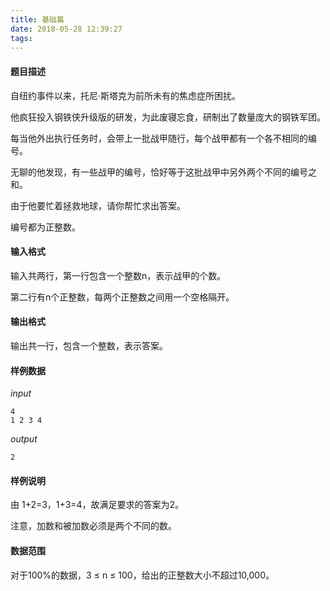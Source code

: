 ```yaml
---
title: 基础篇
date: 2018-05-28 12:39:27
tags:
---
```


#### 题目描述
自纽约事件以来，托尼·斯塔克为前所未有的焦虑症所困扰。

他疯狂投入钢铁侠升级版的研发，为此废寝忘食，研制出了数量庞大的钢铁军团。

每当他外出执行任务时，会带上一批战甲随行，每个战甲都有一个各不相同的编号。

无聊的他发现，有一些战甲的编号，恰好等于这批战甲中另外两个不同的编号之和。

由于他要忙着拯救地球，请你帮忙求出答案。

编号都为正整数。


#### 输入格式
输入共两行，第一行包含一个整数n，表示战甲的个数。

第二行有n个正整数，每两个正整数之间用一个空格隔开。

#### 输出格式
输出共一行，包含一个整数，表示答案。


#### 样例数据
*input*
```
4
1 2 3 4
```

*output*
```
2
```

#### 样例说明
由 1+2=3，1+3=4，故满足要求的答案为2。

注意，加数和被加数必须是两个不同的数。

#### 数据范围
对于100%的数据，3 ≤ n ≤ 100，给出的正整数大小不超过10,000。
